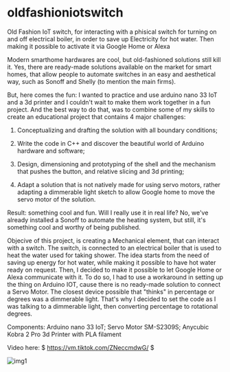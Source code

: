 # oldfashioniotswitch
Old Fashion IoT switch, for interacting with a phisical switch for turning on and off electrical boiler, in order to save up Electricity for hot water. Then making it possible to activate it via Google Home or Alexa

Modern smarthome hardwares are cool, but old-fashioned solutions still kill it.
Yes, there are ready-made solutions available on the market for smart homes, that allow people to automate switches in an easy and aesthetical way, such as Sonoff and Shelly (to mention the main firms). 
 
But, here comes the fun: 
I wanted to practice and use arduino nano 33 IoT and a 3d printer and I couldn't wait to make them work together in a fun project. 
And the best way to do that, was to combine some of my skills to create an educational project that contains 4 major challenges: 
 
1) Conceptualizing and drafting the solution with all boundary conditions; 
 
2) Write the code in C++ and discover the beautiful world of Arduino hardware and software; 
 
3) Design, dimensioning and prototyping of the shell and the mechanism that pushes the button, and relative slicing and 3d printing; 
 
4) Adapt a solution that is not natively made for using servo motors, rather adapting a dimmerable light sketch to allow Google home to move the servo motor of the solution. 
 
Result: something cool and fun. 
Will I really use it in real life? No, we've already installed a Sonoff to automate the heating system, but still, it's something cool and worthy of being published. 
 
Objecive of this project, is creating a Mechanical element, that can interact with a switch. The switch, is connected to an electrical boiler that is used to heat the water used for taking shower. The idea starts from the need of saving up energy for hot water, while making it possible to have hot water ready on request. Then, I decided to make it possible to let Google Home or Alexa communicate with it. To do so, I had to use a workaround in setting up the thing on Arduino IOT, cause there is no ready-made solution to connect a Servo Motor. The closest device possible that "thinks" in percentage or degrees was a dimmerable light. That's why I decided to set the code as I was talking to a dimmerable light, then converting percentage to rotational degrees. 



Components: 
Arduino nano 33 IoT;
Servo Motor SM-S2309S;
Anycubic Kobra 2 Pro 3d Printer with PLA filament


Video here:
$ https://vm.tiktok.com/ZNeccmdwG/ $ 

![img1](https://github.com/user-attachments/assets/634e4847-e09c-438f-b694-26de03ee5d83)
